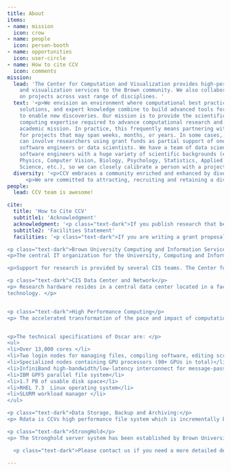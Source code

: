 ```yaml
---
title: About
items:
- name: mission
  icon: crow
- name: people
  icon: person-booth
- name: opportunities
  icon: user-circle
- name: How to cite CCV
  icon: comments
mission:
  lead: 'The Center for Computation and Visualization provides high-performance computing
    and visualization services to the Brown community. We also collaborate with researchers
    on projects across vast range of disciplines. '
  text: '<p>We envision an environment where computational best practices, innovative
    solutions, and expert knowledge combine to build advanced tools for research and
    to enable new discoveries. Our mission is to provide the scientific and technical
    computing expertise required to advance computational research and support Brown’s
    academic mission. In practice, this frequently means partnering with researchers
    for projects that may span weeks, months, or years. In some cases, these partnerships
    can involve researchers using grant funds as partial support of one of our research
    software engineers or data scientists. We have a team of data scientists and research
    software engineers with a huge variety of scientific backgrounds (e.g., Engineering,
    Physics, Computer Vision, Biology, Psychology, Statistics, Applied Math, Computer
    Science, etc.), so we can closely calibrate a person with a project.</p>'
  diversity: '<p>CCV embraces a community enriched and enhanced by diverse dimensions, including race, ethnicity and national origins, disability status, gender and gender identity, sexuality, class and religion.  We believe diversity brings innovation and progress. We are especially committed to increasing the representation of those populations that have been historically underrepresented in STEM.</p>
      <p>We are committed to attracting, recruiting and retaining a diverse team. We especially encourage individuals from underrepresented groups to join our community.</p>'
people:
  lead: CCV team is awesome!

cite:
  title: 'How to Cite CCV'
  subtitle1: 'Acknowledgment'
  acknowledgment: '<p class="text-dark">If you publish research that benefited from the use of CCV services or resources, we would greatly appreciate an acknowledgment that states:</p><p>This research [Part of this research] was conducted using [computational/visualization] resources and services at the Center for Computation and Visualization, Brown University.</p>'
  subtitle2: 'Facilities Statement'
  facilities: '<p class="text-dark">If you are writing a grant proposal for research that will use CCV facilities, please use the following text as a short description of our facilities:</p>

<p class="text-dark">Brown University Computing and Information Services</p>  
<p>The central IT organization for the University, Computing and Information Services (CIS), is a group of approximately 210 staff members who deliver the technology infrastructure and services in support of the University’s mission. This group provides technology guidance, training and support for students, faculty, staff and alumni with a focus on customer service.</p>

<p>Support for research is provided by several CIS teams. The Center for Computation and Visualization provides an array of services dedicated to research support, including; high performance computing, storage services, co-location and VM hosting, and various levels of consultation support.  CIS’s Scientific Computing and Data Science team (20+ team members) focuses on improving Brown’s use of data across all facets of the University including partnering with researchers on complex data projects.  The Data Science team also provides data analysis and consulting in support of staff and senior administrators. The Application specialists and visualization experts provide the scientific and technical computing expertise required to advance computational research and support Brown’s academic mission.  Members of these teams are often embedded in research projects and work directly to support advanced research computational methods. </p>

<p class="text-dark">CIS Data Center and Network</p>
<p> Research hardware resides in a central data center located in a facility that is protected by a card access system maintained by the Brown Department of Public Safety, under security camera monitoring and equipped with fire suppression systems. Physical access to the data center is granted  to approved  CIS and CCV staff and escorted hardware vendors only. Redundant power feeds, a 600kW generator and redundant uninterruptible power supplies (UPS) guarantee constant power and cooling. </p><p> Brown University’s network infrastructure is comprised of a state of the art fiber optic backbone connecting a majority of buildings on campus. Redundant internet connectivity provides high availability to the Internet, dedicated 10Gb/s Science DMZ to Internet2, and 12 research sites. Brown University utilizes Cisco networking equipment configured for high availability. An equipment renewal process is managed by the CIS organization to regularly refresh and upgrade network
technology. </p>


<p class="text-dark">High Performance Computing</p>
<p> The accelerated transformation of the pace and impact of computational approaches led to Brown University’s recognition of the importance of high performance computing across all of its disciplines. As a result, in 2009 Brown and IBM developed a $4M investment in a high performance computing platform, known as OSCAR, that is available to researchers statewide. Through grant funding and University investment, this platform has undergone continual hardware enhancement, and now includes Intel Scalable Processors and nVIDIA GPUs of the Pascal, Volta, and Turing architectures, as well as 100Gb/s EDR Infiniband. This state of the art infrastructure is maintained and operated by the CCV staff  who have extensive experience in operating high-performance computing platforms. CCV staff are responsible for scheduled maintenance, access control as needed, and integration with research-specific hardware as required by researchers. CCV staff also take care of all financial aspects of operating and maintaining the facility.  A large collection of software is available on CCV systems, including :python, perl, R, Matlab, Mathematica, Maple, optimized math and science libraries, and domain-specific applications. CCV staff can help acquire and install most applications upon request. </p>


<p>The technical specifications of Oscar are: </p>
<ul>
<li>Over 13,000 cores </li>
<li>Two login nodes for managing files, compiling software, editing scripts, and managing batch jobs</li>
<li>Specialized nodes containing GPU processors (90+ GPUs in total)</li>
<li>InfiniBand high-bandwidth/low-latency interconnect for message-passing and file I/O</li>
<li>IBM GPFS parallel file system</li>
<li>1.7 PB of usable disk space</li>
<li>RHEL 7.3  Linux operating system</li>
<li>SLURM workload manager </li>
</ul>

<p class="text-dark">Data Storage, Backup and Archiving:</p>
<p> Rdata is CCVs high performance file system which is incrementally backed up to tape on a daily basis. A default allocation of 1 TB is given to all faculty members at Brown, on a per request basis, with the option of purchasing additional storage as needed. Additionally, all active grants are given 10TB of storage. Each OSCAR user is given 512GB of high performance scratch space, with a two week grace period where usage can burst up to 12TB, and a 20GB home directory. Snapshots for the last 7 days of RData, scratch and home are available online for quick restores. CCV’s filesystem can be mounted on any machine on Brown’s campus network so researchers can access their data without needing to transfer files to and from OSCAR.  Network attached storage (NAS) of over 5.4PB is also available to researchers. CCV also provides a Globus endpoint for easily transferring files to other institutions. In addition, a disaster recovery copy of the non-ephemeral data is kept on a lower-performance filesystem to permit immediate recovery and limited production computing in the unlikely event of the loss of the primary filesystem. Archiving capability to Azure is available as needed. </p>

<p class="text-dark">StrongHold</p>
<p> The Stronghold server system has been established by Brown University to be compatible with Federal and Rhode Island Law standards for data privacy and protection. The hardware resides in the central datacenter located in a dedicated, private facility which is protected by a card access system maintained by the Brown Department of Public Safety, under security camera monitoring and equipped with fire suppression systems. Within the data center, an additional layer of protection is provided via a locked enclosure for the Stronghold hardware with additional combination and key access. Physical access to the data center is granted to approved Brown Computing and Information Services (CIS) staff and escorted hardware vendors only. Redundant power feeds, a 600kW generator and redundant uninterruptible power supplies (UPS) guarantee constant power and cooling. Brown has established and will maintain a security infrastructure covering its Stronghold system and other devices, including wired and wireless networks connecting its computers. The security system includes, at a minimum, secure user authentication protocols including two-factor authentication and access measures as well as multiple layers of firewall protection, multiple methods to prevent and detect unauthorized access, operating system security patches at least monthly and remote access via virtual private network (VPN) protocol. In addition, Brown will provide an environment that segregates user data and access by security priority via secure virtual protocols and isolates the environment and user sessions from having any ability to download or copy data outside of the computing environment. In the event of a failed disk, the Information Security Group (ISG) provides a service to crush and dispose of the storage device which meets NSA evaluation standards. Access to the systems and data will be limited to authorized users and system administrators, who need root level access to maintain the system. User access is restricted to the Principal Investigator (PI), PI approved research analyst staff, and co-investigators. Monthly reports of security group memberships and last login access are provided to the Principal Investigator. All administrative access is logged to individual accounts that are not shared. Policies and procedures are in place to remove access to users when they leave Brown or are no longer affiliated with projects. Administrative passwords are changed on a regular basis and whenever an administrative user leaves the University. All file movement inbound and outbound of Stronghold is monitored and logged, while Stronghold’s automated monitoring software also sends real-time email alerts to the Principal Investigator. </p>

  <p class="text-dark">Please contact us if you need a more detailed description.</p>'

---
```

